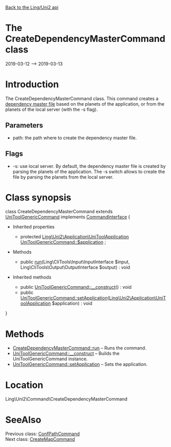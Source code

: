 [Back to the Ling/Uni2 api](https://github.com/lingtalfi/Uni2/blob/master/doc/api/Ling/Uni2.md)



The CreateDependencyMasterCommand class
================
2019-03-12 --> 2019-03-13






Introduction
============

The CreateDependencyMasterCommand class.
This command creates a [dependency master file](https://github.com/lingtalfi/Uni2/blob/master/README.md#the-dependency-master-file) based on the planets of the application, or from the planets
of the local server (with the -s flag).



Parameters
-------------
- path: the path where to create the dependency master file.



Flags
--------

- -s: use local server. By default, the dependency master file is created by parsing the planets of the application.
The -s switch allows to create the file by parsing the planets from the local server.



Class synopsis
==============


class <span class="pl-k">CreateDependencyMasterCommand</span> extends [UniToolGenericCommand](https://github.com/lingtalfi/Uni2/blob/master/doc/api/Ling/Uni2/Command/UniToolGenericCommand.md) implements [CommandInterface](https://github.com/lingtalfi/CliTools/blob/master/doc/api/Ling/CliTools/Command/CommandInterface.md) {

- Inherited properties
    - protected [Ling\Uni2\Application\UniToolApplication](https://github.com/lingtalfi/Uni2/blob/master/doc/api/Ling/Uni2/Application/UniToolApplication.md) [UniToolGenericCommand::$application](#property-application) ;

- Methods
    - public [run](https://github.com/lingtalfi/Uni2/blob/master/doc/api/Ling/Uni2/Command/CreateDependencyMasterCommand/run.md)(Ling\CliTools\Input\InputInterface $input, Ling\CliTools\Output\OutputInterface $output) : void

- Inherited methods
    - public [UniToolGenericCommand::__construct](https://github.com/lingtalfi/Uni2/blob/master/doc/api/Ling/Uni2/Command/UniToolGenericCommand/__construct.md)() : void
    - public [UniToolGenericCommand::setApplication](https://github.com/lingtalfi/Uni2/blob/master/doc/api/Ling/Uni2/Command/UniToolGenericCommand/setApplication.md)([Ling\Uni2\Application\UniToolApplication](https://github.com/lingtalfi/Uni2/blob/master/doc/api/Ling/Uni2/Application/UniToolApplication.md) $application) : void

}






Methods
==============

- [CreateDependencyMasterCommand::run](https://github.com/lingtalfi/Uni2/blob/master/doc/api/Ling/Uni2/Command/CreateDependencyMasterCommand/run.md) &ndash; Runs the command.
- [UniToolGenericCommand::__construct](https://github.com/lingtalfi/Uni2/blob/master/doc/api/Ling/Uni2/Command/UniToolGenericCommand/__construct.md) &ndash; Builds the UniToolGenericCommand instance.
- [UniToolGenericCommand::setApplication](https://github.com/lingtalfi/Uni2/blob/master/doc/api/Ling/Uni2/Command/UniToolGenericCommand/setApplication.md) &ndash; Sets the application.





Location
=============
Ling\Uni2\Command\CreateDependencyMasterCommand


SeeAlso
==============
Previous class: [ConfPathCommand](https://github.com/lingtalfi/Uni2/blob/master/doc/api/Ling/Uni2/Command/ConfPathCommand.md)<br>Next class: [CreateMapCommand](https://github.com/lingtalfi/Uni2/blob/master/doc/api/Ling/Uni2/Command/CreateMapCommand.md)<br>
